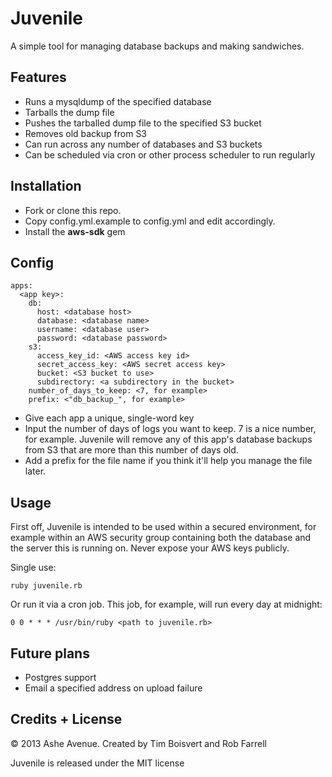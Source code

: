Juvenile
========

A simple tool for managing database backups and making sandwiches. 

Features
--------

- Runs a mysqldump of the specified database
- Tarballs the dump file
- Pushes the tarballed dump file to the specified S3 bucket
- Removes old backup from S3
- Can run across any number of databases and S3 buckets
- Can be scheduled via cron or other process scheduler to run regularly

Installation
------------

- Fork or clone this repo.
- Copy config.yml.example to config.yml and edit accordingly.
- Install the **aws-sdk** gem

Config
------

    apps:
      <app key>:
        db:
          host: <database host>
          database: <database name>
          username: <database user>
          password: <database password>
        s3:
          access_key_id: <AWS access key id>
          secret_access_key: <AWS secret access key>
          bucket: <S3 bucket to use>
          subdirectory: <a subdirectory in the bucket>
        number_of_days_to_keep: <7, for example>
        prefix: <"db_backup_", for example>
        
- Give each app a unique, single-word key
- Input the number of days of logs you want to keep. 7 is a nice number, for example. Juvenile will remove any of this app's database backups from S3 that are more than this number of days old.
- Add a prefix for the file name if you think it'll help you manage the file later.

Usage
-----

First off, Juvenile is intended to be used within a secured environment, for example within an AWS security group containing both the database and the server this is running on. Never expose your AWS keys publicly.

Single use:

    ruby juvenile.rb
    
Or run it via a cron job. This job, for example, will run every day at midnight:

    0 0 * * * /usr/bin/ruby <path to juvenile.rb>

Future plans
------------

- Postgres support
- Email a specified address on upload failure

Credits + License
-----------------

&copy; 2013 Ashe Avenue. Created by Tim Boisvert and Rob Farrell

Juvenile is released under the MIT license
